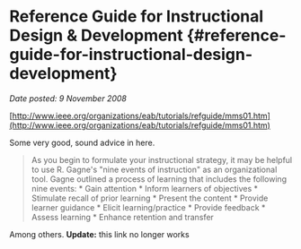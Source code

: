 # Reference Guide for Instructional Design & Development {#reference-guide-for-instructional-design-development}

_Date posted: 9 November 2008_

[http://www.ieee.org/organizations/eab/tutorials/refguide/mms01.htm](http://www.ieee.org/organizations/eab/tutorials/refguide/mms01.htm)

Some very good, sound advice in here.

> As you begin to formulate your instructional strategy, it may be helpful to use R. Gagne's "nine events of instruction" as an organizational tool. Gagne outlined a process of learning that includes the following nine events: * Gain attention * Inform learners of objectives * Stimulate recall of prior learning * Present the content * Provide learner guidance * Elicit learning/practice * Provide feedback * Assess learning * Enhance retention and transfer

Among others. **Update:** this link no longer works